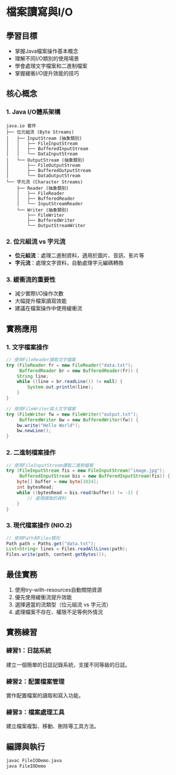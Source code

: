# 檔案讀寫與I/O

## 學習目標
- 掌握Java檔案操作基本概念
- 理解不同I/O類別的使用場景
- 學會處理文字檔案和二進制檔案
- 掌握緩衝I/O提升效能的技巧

## 核心概念

### 1. Java I/O體系架構
```
java.io 套件
├── 位元組流 (Byte Streams)
│   ├── InputStream (抽象類別)
│   │   ├── FileInputStream
│   │   ├── BufferedInputStream
│   │   └── DataInputStream
│   └── OutputStream (抽象類別)
│       ├── FileOutputStream
│       ├── BufferedOutputStream
│       └── DataOutputStream
└── 字元流 (Character Streams)
    ├── Reader (抽象類別)
    │   ├── FileReader
    │   ├── BufferedReader
    │   └── InputStreamReader
    └── Writer (抽象類別)
        ├── FileWriter
        ├── BufferedWriter
        └── OutputStreamWriter
```

### 2. 位元組流 vs 字元流
- **位元組流**：處理二進制資料，適用於圖片、音訊、影片等
- **字元流**：處理文字資料，自動處理字元編碼轉換

### 3. 緩衝流的重要性
- 減少實際I/O操作次數
- 大幅提升檔案讀寫效能
- 建議在檔案操作中使用緩衝流

## 實務應用

### 1. 文字檔案操作
```java
// 使用FileReader讀取文字檔案
try (FileReader fr = new FileReader("data.txt");
     BufferedReader br = new BufferedReader(fr)) {
    String line;
    while ((line = br.readLine()) != null) {
        System.out.println(line);
    }
}

// 使用FileWriter寫入文字檔案
try (FileWriter fw = new FileWriter("output.txt");
     BufferedWriter bw = new BufferedWriter(fw)) {
    bw.write("Hello World");
    bw.newLine();
}
```

### 2. 二進制檔案操作
```java
// 使用FileInputStream讀取二進制檔案
try (FileInputStream fis = new FileInputStream("image.jpg");
     BufferedInputStream bis = new BufferedInputStream(fis)) {
    byte[] buffer = new byte[1024];
    int bytesRead;
    while ((bytesRead = bis.read(buffer)) != -1) {
        // 處理讀取的資料
    }
}
```

### 3. 現代檔案操作 (NIO.2)
```java
// 使用Path和Files類別
Path path = Paths.get("data.txt");
List<String> lines = Files.readAllLines(path);
Files.write(path, content.getBytes());
```

## 最佳實務
1. 使用try-with-resources自動關閉資源
2. 優先使用緩衝流提升效能
3. 選擇適當的流類型（位元組流 vs 字元流）
4. 處理檔案不存在、權限不足等例外情況

## 實務練習

### 練習1：日誌系統
建立一個簡單的日誌記錄系統，支援不同等級的日誌。

### 練習2：配置檔案管理
實作配置檔案的讀取和寫入功能。

### 練習3：檔案處理工具
建立檔案複製、移動、刪除等工具方法。

## 編譯與執行
```bash
javac FileIODemo.java
java FileIODemo
```
